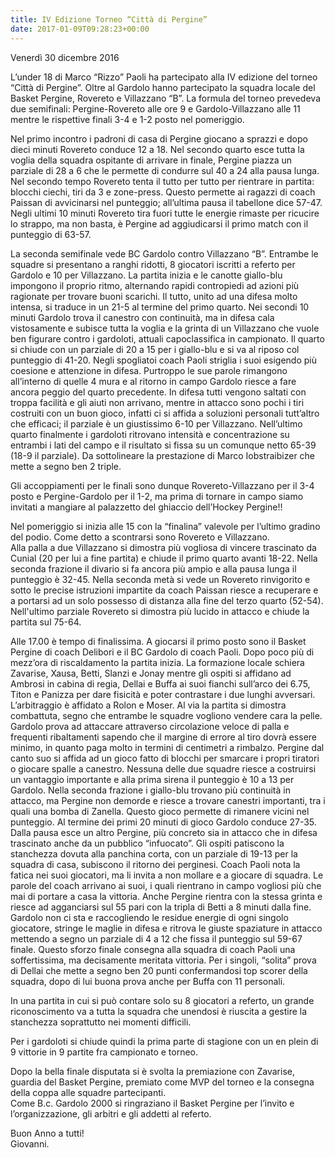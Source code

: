 ```yaml
---
title: IV Edizione Torneo “Città di Pergine”
date: 2017-01-09T09:28:23+00:00
---
```

Venerdì 30 dicembre 2016

L’under 18 di Marco “Rizzo” Paoli ha partecipato alla IV edizione del torneo “Città di Pergine”. Oltre al Gardolo hanno partecipato la squadra locale del Basket Pergine, Rovereto e Villazzano “B”. La formula del torneo prevedeva due semifinali: Pergine-Rovereto alle ore 9 e Gardolo-Villazzano alle 11 mentre le rispettive finali 3-4 e 1-2 posto nel pomeriggio.

Nel primo incontro i padroni di casa di Pergine giocano a sprazzi e dopo dieci minuti Rovereto conduce 12 a 18. Nel secondo quarto esce tutta la voglia della squadra ospitante di arrivare in finale, Pergine piazza un parziale di 28 a 6 che le permette di condurre sul 40 a 24 alla pausa lunga. Nel secondo tempo Rovereto tenta il tutto per tutto per rientrare in partita: blocchi ciechi, tiri da 3 e zone-press. Questo permette ai ragazzi di coach Paissan di avvicinarsi nel punteggio; all’ultima pausa il tabellone dice 57-47. Negli ultimi 10 minuti Rovereto tira fuori tutte le energie rimaste per ricucire lo strappo, ma non basta, è Pergine ad aggiudicarsi il primo match con il punteggio di 63-57.

La seconda semifinale vede BC Gardolo contro Villazzano “B”. Entrambe le squadre si presentano a ranghi ridotti, 8 giocatori iscritti a referto per Gardolo e 10 per Villazzano. La partita inizia e le canotte giallo-blu impongono il proprio ritmo, alternando rapidi contropiedi ad azioni più ragionate per trovare buoni scarichi. Il tutto, unito ad una difesa molto intensa, si traduce in un 21-5 al termine del primo quarto. Nei secondi 10 minuti Gardolo trova il canestro con continuità, ma in difesa cala vistosamente e subisce tutta la voglia e la grinta di un Villazzano che vuole ben figurare contro i gardoloti, attuali capoclassifica in campionato. Il quarto si chiude con un parziale di 20 a 15 per i giallo-blu e si va al riposo col punteggio di 41-20. Negli spogliatoi coach Paoli striglia i suoi esigendo più coesione e attenzione in difesa. Purtroppo le sue parole rimangono all’interno di quelle 4 mura e al ritorno in campo Gardolo riesce a fare ancora peggio del quarto precedente. In difesa tutti vengono saltati con troppa facilità e gli aiuti non arrivano, mentre in attacco sono pochi i tiri costruiti con un buon gioco, infatti ci si affida a soluzioni personali tutt’altro che efficaci; il parziale è un giustissimo 6-10 per Villazzano. Nell’ultimo quarto finalmente i gardoloti ritrovano intensità e concentrazione su entrambi i lati del campo e il risultato si fissa su un comunque netto 65-39 (18-9 il parziale). Da sottolineare la prestazione di Marco Iobstraibizer che mette a segno ben 2 triple.

Gli accoppiamenti per le finali sono dunque Rovereto-Villazzano per il 3-4 posto e Pergine-Gardolo per il 1-2, ma prima di tornare in campo siamo invitati a mangiare al palazzetto del ghiaccio dell’Hockey Pergine!!

Nel pomeriggio si inizia alle 15 con la “finalina” valevole per l’ultimo gradino del podio. Come detto a scontrarsi sono Rovereto e Villazzano.  
Alla palla a due Villazzano si dimostra più vogliosa di vincere trascinato da Cunial (20 per lui a fine partita) e chiude il primo quarto avanti 18-22. Nella seconda frazione il divario si fa ancora più ampio e alla pausa lunga il punteggio è 32-45. Nella seconda metà si vede un Rovereto rinvigorito e sotto le precise istruzioni impartite da coach Paissan riesce a recuperare e a portarsi ad un solo possesso di distanza alla fine del terzo quarto (52-54). Nell'ultimo parziale Rovereto si dimostra più lucido in attacco e chiude la partita sul 75-64.

Alle 17.00 è tempo di finalissima. A giocarsi il primo posto sono il Basket Pergine di coach Delibori e il BC Gardolo di coach Paoli. Dopo poco più di mezz’ora di riscaldamento la partita inizia. La formazione locale schiera Zavarise, Xausa, Betti, Slanzi e Jonay mentre gli ospiti si affidano ad Ambrosi in cabina di regia, Dellai e Buffa ai suoi fianchi sull’arco dei 6.75, Titon e Panizza per dare fisicità e poter contrastare i due lunghi avversari. L’arbitraggio è affidato a Rolon e Moser. Al via la partita si dimostra combattuta, segno che entrambe le squadre vogliono vendere cara la pelle. Gardolo prova ad attaccare attraverso circolazione veloce di palla e frequenti ribaltamenti sapendo che il margine di errore al tiro dovrà essere minimo, in quanto paga molto in termini di centimetri a rimbalzo. Pergine dal canto suo si affida ad un gioco fatto di blocchi per smarcare i propri tiratori o giocare spalle a canestro. Nessuna delle due squadre riesce a costruirsi un vantaggio importante e alla prima sirena il punteggio è 10 a 13 per Gardolo. Nella seconda frazione i giallo-blu trovano più continuità in attacco, ma Pergine non demorde e riesce a trovare canestri importanti, tra i quali una bomba di Zanella. Questo gioco permette di rimanere vicini nel punteggio. Al termine dei primi 20 minuti di gioco Gardolo conduce 27-35. Dalla pausa esce un altro Pergine, più concreto sia in attacco che in difesa trascinato anche da un pubblico “infuocato”. Gli ospiti patiscono la stanchezza dovuta alla panchina corta, con un parziale di 19-13 per la squadra di casa, subiscono il ritorno dei perginesi. Coach Paoli nota la fatica nei suoi giocatori, ma li invita a non mollare e a giocare di squadra. Le parole del coach arrivano ai suoi, i quali rientrano in campo vogliosi più che mai di portare a casa la vittoria. Anche Pergine rientra con la stessa grinta e riesce ad agganciarsi sul 55 pari con la tripla di Betti a 8 minuti dalla fine. Gardolo non ci sta e raccogliendo le residue energie di ogni singolo giocatore, stringe le maglie in difesa e ritrova le giuste spaziature in attacco mettendo a segno un parziale di 4 a 12 che fissa il punteggio sul 59-67 finale. Questo sforzo finale consegna alla squadra di coach Paoli una soffertissima, ma decisamente meritata vittoria. Per i singoli, “solita” prova di Dellai che mette a segno ben 20 punti confermandosi top scorer della squadra, dopo di lui buona prova anche per Buffa con 11 personali.

In una partita in cui si può contare solo su 8 giocatori a referto, un grande riconoscimento va a tutta la squadra che unendosi è riuscita a gestire la stanchezza soprattutto nei momenti difficili.

Per i gardoloti si chiude quindi la prima parte di stagione con un en plein di 9 vittorie in 9 partite fra campionato e torneo.

Dopo la bella finale disputata si è svolta la premiazione con Zavarise, guardia del Basket Pergine, premiato come MVP del torneo e la consegna della coppa alle squadre partecipanti.  
Come B.c. Gardolo 2000 si ringraziano il Basket Pergine per l’invito e l’organizzazione, gli arbitri e gli addetti al referto.

Buon Anno a tutti!  
Giovanni.